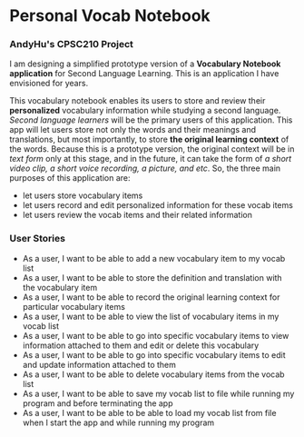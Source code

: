 # Personal Vocab Notebook

### AndyHu's CPSC210 Project


I am designing a simplified prototype version of a
**Vocabulary Notebook application** for 
Second Language Learning. This is an application 
I have envisioned for years.

This vocabulary notebook enables its users to store 
and review their **personalized** vocabulary 
information while studying a second language.
*Second language learners* will be the primary users
of this application. This app will let users store 
not only the words and their meanings 
and translations, but most
importantly, to store 
**the original learning context** 
of the words. Because this is a prototype version,
the original context will be in *text form* only at 
this stage, and in the future, it can take the form 
of *a short video clip, a short voice recording,
a picture, and etc*. So, the three main purposes of
this application are:

- let users store vocabulary items
- let users record and edit personalized information
for these vocab items
- let users review the vocab items and their 
related information

### User Stories

- As a user, I want to be able to add a 
new vocabulary item to my vocab list
- As a user, I want to be able to store the 
definition and translation with the 
vocabulary item
- As a user, I want to be able to record the 
original learning context for particular 
vocabulary items
- As a user, I want to be able to view the 
list of vocabulary items in my vocab list
- As a user, I want to be able to go into
specific vocabulary items to view information 
attached to them and edit or delete this vocabulary
- As a user, I want to be able to go into 
specific vocabulary items to edit and update
information attached to them
- As a user, I want to be able to delete
vocabulary items from the vocab list
- As a user, I want to be able to save my vocab list to file 
while running my program and before terminating the app
- As a user,  I want to be able to be able to load 
my vocab list from file when I start the app and 
while running my program


